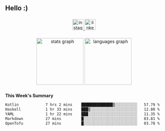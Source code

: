 <h2 align="left">Hello :)</h2>

###

<div align="center">
  <a href="https://www.instagram.com/sebi.klaus/" target="_blank">
    <img src="https://img.shields.io/static/v1?message=Instagram&logo=instagram&label=&color=E4405F&logoColor=white&labelColor=&style=for-the-badge" height="35" alt="instagram logo"  />
  </a>
  <a href="https://www.linkedin.com/in/sebastian-klaus-3aa64720b/" target="_blank">
    <img src="https://img.shields.io/static/v1?message=LinkedIn&logo=linkedin&label=&color=0077B5&logoColor=white&labelColor=&style=for-the-badge" height="35" alt="linkedin logo"  />
  </a>
</div>

###

<div align="center">
  <img src="https://github-readme-stats.vercel.app/api?username=IYourSunshineI&hide_title=false&hide_rank=false&show_icons=true&include_all_commits=true&count_private=true&disable_animations=false&theme=dracula&locale=en&hide_border=false&order=1" height="150" alt="stats graph"  />
  <img src="https://github-readme-stats.vercel.app/api/top-langs?username=IYourSunshineI&locale=en&hide_title=false&layout=compact&card_width=320&langs_count=5&theme=dracula&hide_border=false&order=2" height="150" alt="languages graph"  />
</div>

###

**This Week's Summary**
<!--START_SECTION:waka-->

```txt
Kotlin            7 hrs 2 mins    ██████████████▒░░░░░░░░░░   57.79 %
Haskell           1 hr 33 mins    ███▒░░░░░░░░░░░░░░░░░░░░░   12.80 %
YAML              1 hr 22 mins    ███░░░░░░░░░░░░░░░░░░░░░░   11.35 %
Markdown          27 mins         █░░░░░░░░░░░░░░░░░░░░░░░░   03.81 %
OpenTofu          27 mins         █░░░░░░░░░░░░░░░░░░░░░░░░   03.78 %
```

<!--END_SECTION:waka-->
